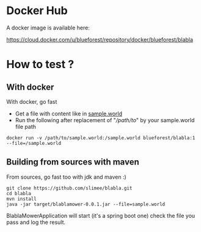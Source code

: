 # Docker Hub #
A docker image is available here:

https://cloud.docker.com/u/blueforest/repository/docker/blueforest/blabla


# How to test ? #

## With docker ##
With docker, go fast

  * Get a file with content like in [sample.world](https://github.com/slimee/blabla/blob/master/simple.world)
  * Run the following after replacement of "*/path/to*" by your sample.world file path
  
```
docker run -v /path/to/sample.world:/sample.world blueforest/blabla:1 --file=/sample.world
```

## Building from sources with maven ##
From sources, go fast too with jdk and maven :)

```
git clone https://github.com/slimee/blabla.git 
cd blabla
mvn install
java -jar target/blablamower-0.0.1.jar --file=sample.world
```

BlablaMowerApplication will start (it's a spring boot one) check the file you pass and log the result.
